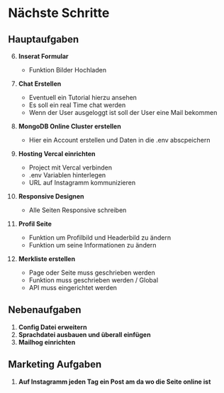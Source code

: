 # Nächste Schritte

## Hauptaufgaben

6. **Inserat Formular**

   - Funktion Bilder Hochladen

1. **Chat Erstellen**

   - Eventuell ein Tutorial hierzu ansehen
   - Es soll ein real Time chat werden
   - Wenn der User ausgeloggt ist soll der User eine Mail bekommen

1. **MongoDB Online Cluster erstellen**

   - Hier ein Account erstellen und Daten in die .env abscpeichern

1. **Hosting Vercal einrichten**

   - Project mit Vercal verbinden
   - .env Variablen hinterlegen
   - URL auf Instagramm kommunizieren

1. **Responsive Designen**

   - Alle Seiten Responsive schreiben

1. **Profil Seite**

   - Funktion um Profilbild und Headerbild zu ändern
   - Funktion um seine Informationen zu ändern

1. **Merkliste erstellen**

   - Page oder Seite muss geschrieben werden
   - Funktion muss geschrieben werden / Global
   - API muss eingerichtet werden

## Nebenaufgaben

1. **Config Datei erweitern**
2. **Sprachdatei ausbauen und überall einfügen**
3. **Mailhog einrichten**

## Marketing Aufgaben

1. **Auf Instagramm jeden Tag ein Post am da wo die Seite online ist**
